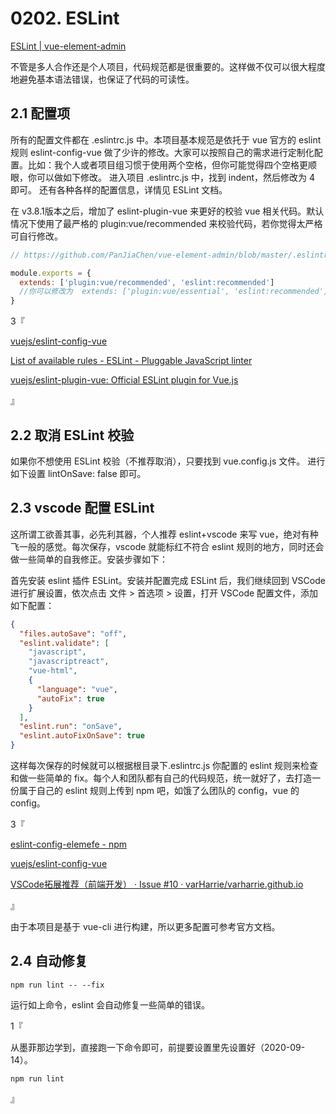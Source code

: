 # 0202. ESLint

[ESLint | vue-element-admin](https://panjiachen.github.io/vue-element-admin-site/zh/guide/advanced/eslint.html)

不管是多人合作还是个人项目，代码规范都是很重要的。这样做不仅可以很大程度地避免基本语法错误，也保证了代码的可读性。

## 2.1 配置项

所有的配置文件都在 .eslintrc.js 中。本项目基本规范是依托于 vue 官方的 eslint 规则 eslint-config-vue 做了少许的修改。大家可以按照自己的需求进行定制化配置。比如：我个人或者项目组习惯于使用两个空格，但你可能觉得四个空格更顺眼，你可以做如下修改。 进入项目 .eslintrc.js 中，找到 indent，然后修改为 4 即可。 还有各种各样的配置信息，详情见 ESLint 文档。

在 v3.8.1版本之后，增加了 eslint-plugin-vue 来更好的校验 vue 相关代码。默认情况下使用了最严格的 plugin:vue/recommended 来校验代码，若你觉得太严格可自行修改。

```js
// https://github.com/PanJiaChen/vue-element-admin/blob/master/.eslintrc.js

module.exports = {
  extends: ['plugin:vue/recommended', 'eslint:recommended']
  //你可以修改为  extends: ['plugin:vue/essential', 'eslint:recommended']
}
```

3『

[vuejs/eslint-config-vue](https://github.com/vuejs/eslint-config-vue)

[List of available rules - ESLint - Pluggable JavaScript linter](https://eslint.org/docs/rules/)

[vuejs/eslint-plugin-vue: Official ESLint plugin for Vue.js](https://github.com/vuejs/eslint-plugin-vue)

』

## 2.2 取消 ESLint 校验

如果你不想使用 ESLint 校验（不推荐取消），只要找到 vue.config.js 文件。 进行如下设置 lintOnSave: false 即可。

## 2.3 vscode 配置 ESLint

这所谓工欲善其事，必先利其器，个人推荐 eslint+vscode 来写 vue，绝对有种飞一般的感觉。每次保存，vscode 就能标红不符合 eslint 规则的地方，同时还会做一些简单的自我修正。安装步骤如下：

首先安装 eslint 插件 ESLint。安装并配置完成 ESLint 后，我们继续回到 VSCode 进行扩展设置，依次点击 文件 > 首选项 > 设置，打开 VSCode 配置文件，添加如下配置：

```json
{
  "files.autoSave": "off",
  "eslint.validate": [
    "javascript",
    "javascriptreact",
    "vue-html",
    {
      "language": "vue",
      "autoFix": true
    }
  ],
  "eslint.run": "onSave",
  "eslint.autoFixOnSave": true
}
```

这样每次保存的时候就可以根据根目录下.eslintrc.js 你配置的 eslint 规则来检查和做一些简单的 fix。每个人和团队都有自己的代码规范，统一就好了，去打造一份属于自己的 eslint 规则上传到 npm 吧，如饿了么团队的 config，vue 的 config。

3『

[eslint-config-elemefe - npm](https://www.npmjs.com/package/eslint-config-elemefe)

[vuejs/eslint-config-vue](https://github.com/vuejs/eslint-config-vue)

[VSCode拓展推荐（前端开发） · Issue #10 · varHarrie/varharrie.github.io](https://github.com/varHarrie/varharrie.github.io/issues/10)

』

由于本项目是基于 vue-cli 进行构建，所以更多配置可参考官方文档。

## 2.4 自动修复

```
npm run lint -- --fix
```

运行如上命令，eslint 会自动修复一些简单的错误。

1『

从墨菲那边学到，直接跑一下命令即可，前提要设置里先设置好（2020-09-14）。

```
npm run lint
```

』